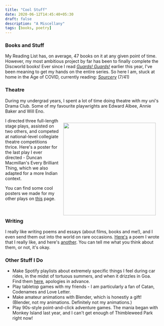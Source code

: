 ```yaml
---
title: "Cool Stuff"
date: 2020-06-12T14:45:40+05:30
draft: false
description: "A Miscellany"
tags: [books, poetry]
---
```


<style>
.myDiv {
/*    border: 5px outset red;*/
    height: 630px;
    text-align: center;
    margin:10;
}
</style>

### Books and Stuff

My Reading List has, on average, 47 books on it at any given point of time. However, my most ambitious project by far has been to finally complete the Discworld books! Ever since I read [*Guards! Guards!*](https://en.wikipedia.org/wiki/Guards!_Guards!) earlier this year, I've been meaning to get my hands on the entire series. So here I am, stuck at home in the Age of COVID, currently reading: [*Sourcery*](https://en.wikipedia.org/wiki/Sourcery) (7/41)

### Theatre

During my undergrad years, I spent a lot of time doing theatre with my uni's Drama Club. Some of my favourite playwrights are Edward Albee, Annie Baker and Will Eno. 

<img style="float: right; margin: 15px 15px 15px 15px;" src="../../img/cool_stuff/ebt_1.PNG" width="300" />

I directed three full-length stage plays, assisted on two others, and competed at national-level collegiate theatre competitions thrice. Here's a poster for the last play I ever directed - Duncan Macmillan's Every Brilliant Thing, which we also adapted for a more Indian context. 

You can find some cool posters we made for my other plays on [this](../play_posters) page. 

<!-- 
| Every Brilliant Thing, April 2019 | Every Brilliant Thing, April 2019 |
| --- | --- |
| <img style="margin: 15px 20px 15px 0px;" src="../../img/cool_stuff/ebt_1.PNG" width=300  /></img> | <img style="margin: 15px 20px 15px 0px;" src="../../img/cool_stuff/ebt_1.PNG" width=300  /></img> |


| Incognito, November 2018 | Oh The Humanity, September 2017 |
| --- | --- |
| <img style="margin: 15px 20px 15px 0px;" src="../../img/cool_stuff/ebt_1.PNG" width=300  /></img> | <img style="margin: 15px 20px 15px 0px;" src="../../img/cool_stuff/ebt_1.PNG" width=300  /></img> | -->
<br>

### Writing

I really like writing poems and essays (about films, books and me!), and I even send them out into the world on rare occasions. [Here's](../poems/gentle/) a poem I wrote that I really like, and here's [another](../poems/staples/). You can tell me what you think about them, or not, it's okay. 

### Other Stuff I Do

- Make Spotify playlists about extremely specific things I feel during car rides, in the midst of tortuous summers, and when it drizzles in Goa. Find them [here](https://open.spotify.com/user/parikalpanaa), apologies in advance.
- Play tabletop games with my friends - I am particularly a fan of Catan, Codenames and Love Letter.
- Make amateur animations with Blender, which is honestly a gift! (Blender, not my animations. Definitely not my animations.)
- Play 90s-style point-and-click adventure games. The mania began with Monkey Island last year, and I can't get enough of Thimbleweed Park right now!





